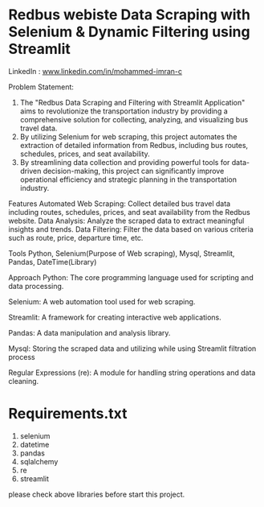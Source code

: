 # Redbus webiste Data Scraping with Selenium & Dynamic Filtering using Streamlit

LinkedIn : www.linkedin.com/in/mohammed-imran-c

Problem Statement:

1. The "Redbus Data Scraping and Filtering with Streamlit Application" aims to revolutionize the transportation industry by providing a comprehensive solution for collecting, analyzing, and visualizing bus travel data. 
2. By utilizing Selenium for web scraping, this project automates the extraction of detailed information from Redbus, including bus routes, schedules, prices, and seat availability. 
3. By streamlining data collection and providing powerful tools for data-driven decision-making, this project can significantly improve operational efficiency and strategic planning in the transportation industry.

Features Automated Web Scraping: Collect detailed bus travel data including routes, schedules, prices, and seat availability from the Redbus website. Data Analysis: Analyze the scraped data to extract meaningful insights and trends. Data Filtering: Filter the data based on various criteria such as route, price, departure time, etc.

Tools Python, Selenium(Purpose of Web scraping), Mysql, Streamlit, Pandas, DateTime(Library)

Approach Python: The core programming language used for scripting and data processing.

Selenium: A web automation tool used for web scraping.

Streamlit: A framework for creating interactive web applications.

Pandas: A data manipulation and analysis library.

Mysql: Storing the scraped data and utilizing while using Streamlit filtration process

Regular Expressions (re): A module for handling string operations and data cleaning.

# Requirements.txt

1. selenium
2. datetime
3. pandas
4. sqlalchemy
5. re
6. streamlit

please check above libraries before start this project.

